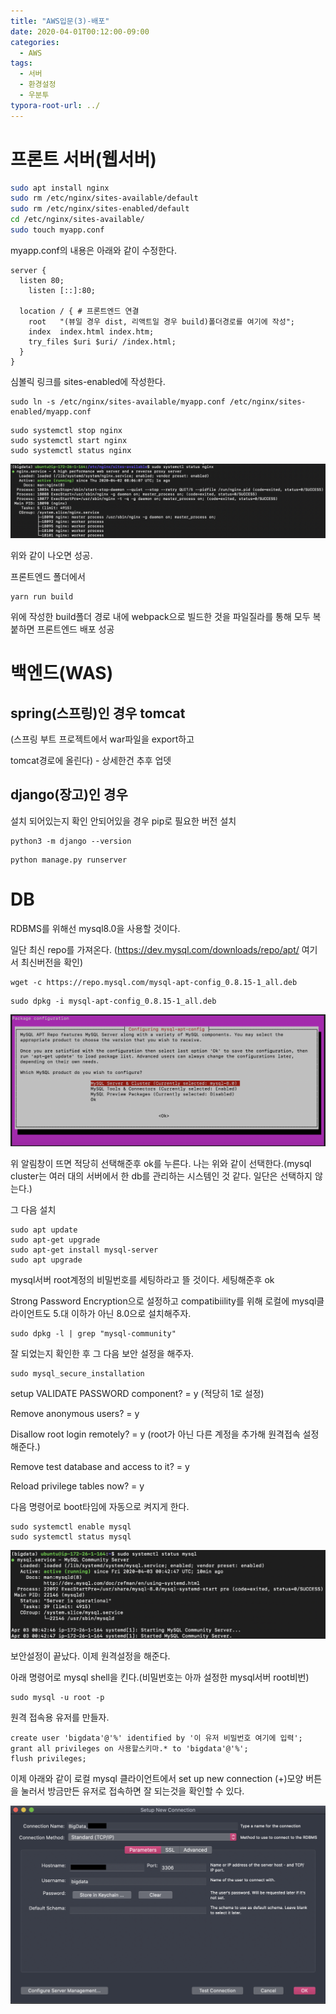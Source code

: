 ```yaml
---
title: "AWS입문(3)-배포"
date: 2020-04-01T00:12:00-09:00
categories:
  - AWS
tags:
  - 서버
  - 환경설정
  - 우분투
typora-root-url: ../
---
```


# 프론트 서버(웹서버)

```bash
sudo apt install nginx
sudo rm /etc/nginx/sites-available/default
sudo rm /etc/nginx/sites-enabled/default
cd /etc/nginx/sites-available/
sudo touch myapp.conf
```

myapp.conf의 내용은 아래와 같이 수정한다.

```
server {
  listen 80;
	listen [::]:80;

  location / { # 프론트엔드 연결
    root   "(뷰일 경우 dist, 리액트일 경우 build)폴더경로를 여기에 작성";
    index  index.html index.htm;
    try_files $uri $uri/ /index.html;
  }
}
```

심볼릭 링크를 sites-enabled에 작성한다.

```shell
sudo ln -s /etc/nginx/sites-available/myapp.conf /etc/nginx/sites-enabled/myapp.conf
```

```shell
sudo systemctl stop nginx
sudo systemctl start nginx
sudo systemctl status nginx
```

![1](/assets/images/2020-04-02-AWS(3)/1.png)

위와 같이 나오면 성공.

프론트엔드 폴더에서

```
yarn run build
```

위에 작성한 build폴더 경로 내에 webpack으로 빌드한 것을 파일질라를 통해 모두 복붙하면 프론트엔드 배포 성공

# 백엔드(WAS)

## spring(스프링)인 경우 tomcat

(스프링 부트 프로젝트에서 war파일을 export하고 

tomcat경로에 올린다) - 상세한건 추후 업뎃

## django(장고)인 경우

설치 되어있는지 확인 안되어있을 경우 pip로 필요한 버전 설치

```shell
python3 -m django --version
```

```
python manage.py runserver
```

# DB

RDBMS를 위해선 mysql8.0을 사용할 것이다.

일단 최신 repo를 가져온다. (https://dev.mysql.com/downloads/repo/apt/ 여기서 최신버전을 확인)

```shell
wget -c https://repo.mysql.com/mysql-apt-config_0.8.15-1_all.deb
```

```shell
sudo dpkg -i mysql-apt-config_0.8.15-1_all.deb
```

![스크린샷 2020-04-03 오전 9.32.51](/assets/images/2020-04-02-AWS(3)/2.png)

위 알림창이 뜨면 적당히 선택해준후 ok를 누른다. 나는 위와 같이 선택한다.(mysql cluster는 여러 대의 서버에서 한 db를 관리하는 시스템인 것 같다. 일단은 선택하지 않는다.)

그 다음 설치

```shell
sudo apt update
sudo apt-get upgrade
sudo apt-get install mysql-server
sudo apt upgrade
```

mysql서버 root계정의 비밀번호를 세팅하라고 뜰 것이다. 세팅해준후 ok

Strong Password  Encryption으로 설정하고 compatibiility를 위해 로컬에 mysql클라이언트도 5.대 이하가 아닌 8.0으로 설치해주자.

```shell
sudo dpkg -l | grep "mysql-community"
```



잘 되었는지 확인한 후 그 다음 보안 설정을 해주자.

```shell
sudo mysql_secure_installation
```

setup VALIDATE PASSWORD component? = y (적당히 1로 설정)

Remove anonymous users? = y

Disallow root login remotely? = y (root가 아닌 다른 계정을 추가해 원격접속 설정 해준다.)

Remove test database and access to it? = y

Reload privilege tables now? = y

다음 명령어로 boot타임에 자동으로 켜지게 한다.

```shell
sudo systemctl enable mysql
sudo systemctl status mysql
```

![스크린샷 2020-04-03 오전 9.53.43](/assets/images/2020-04-02-AWS(3)/3.png)



보안설정이 끝났다. 이제 원격설정을 해준다.

아래 명령어로 mysql shell을 킨다.(비밀번호는 아까 설정한 mysql서버 root비번)

```shell
sudo mysql -u root -p
```

원격 접속용 유저를 만들자.

```mysql
create user 'bigdata'@'%' identified by '이 유저 비밀번호 여기에 입력';
grant all privileges on 사용할스키마.* to 'bigdata'@'%';
flush privileges;
```

이제 아래와 같이 로컬 mysql 클라이언트에서 set up new connection (+)모양 버튼을 눌러서 방금만든 유저로 접속하면 잘 되는것을 확인할 수 있다.

![5](/assets/images/2020-04-02-AWS(3)/5.png)
